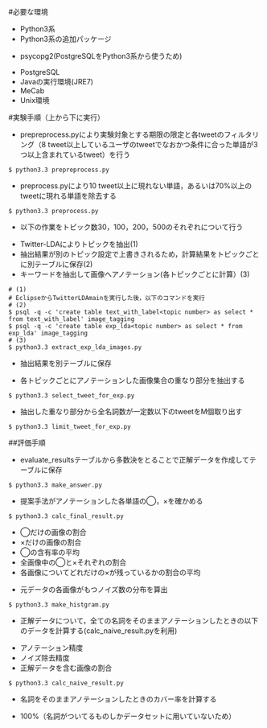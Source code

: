 #必要な環境
+ Python3系
+ Python3系の追加パッケージ
 - psycopg2(PostgreSQLをPython3系から使うため)
+ PostgreSQL
+ Javaの実行環境(JRE7)
+ MeCab
+ Unix環境

#実験手順（上から下に実行）
+ prepreprocess.pyにより実験対象とする期限の限定と各tweetのフィルタリング（8 tweet以上しているユーザのtweetでなおかつ条件に合った単語が3つ以上含まれているtweet）を行う
```
$ python3.3 prepreprocess.py
```
+ preprocess.pyにより10 tweet以上に現れない単語，あるいは70%以上のtweetに現れる単語を除去する
```
$ python3.3 preprocess.py
```
+ 以下の作業をトピック数30，100，200，500のそれぞれについて行う
 - Twitter-LDAによりトピックを抽出(1)
 - 抽出結果が別のトピック設定で上書きされるため，計算結果をトピックごとに別テーブルに保存(2)
 - キーワードを抽出して画像へアノテーション(各トピックごとに計算）(3)
```
# (1)
# EclipseからTwitterLDAmainを実行した後，以下のコマンドを実行
# (2)
$ psql -q -c 'create table text_with_label<topic number> as select * from text_with_label' image_tagging
$ psql -q -c 'create table exp_lda<topic number> as select * from exp_lda' image_tagging
# (3)
$ python3.3 extract_exp_lda_images.py
```
 - 抽出結果を別テーブルに保存
+ 各トピックごとにアノテーションした画像集合の重なり部分を抽出する
```
$ python3.3 select_tweet_for_exp.py
```
+ 抽出した重なり部分から全名詞数が一定数以下のtweetをM個取り出す
```
$ python3.3 limit_tweet_for_exp.py
```

##評価手順
+ evaluate_resultsテーブルから多数決をとることで正解データを作成してテーブルに保存
```
$ python3.3 make_answer.py
```
+ 提案手法がアノテーションした各単語の◯，×を確かめる
```
$ python3.3 calc_final_result.py
```
 - ◯だけの画像の割合
 - ×だけの画像の割合
 - ◯の含有率の平均
 - 全画像中の◯と×それぞれの割合
 - 各画像についてどれだけの×が残っているかの割合の平均
+ 元データの各画像がもつノイズ数の分布を算出
```
$ python3.3 make_histgram.py
```
+ 正解データについて，全ての名詞をそのままアノテーションしたときの以下のデータを計算する(calc_naive_result.pyを利用)
 - アノテーション精度
 - ノイズ除去精度
 - 正解データを含む画像の割合
```
$ python3.3 calc_naive_result.py
```
+ 名詞をそのままアノテーションしたときのカバー率を計算する
 - 100%（名詞がついてるものしかデータセットに用いていないため）


